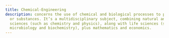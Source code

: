 ```yaml
---
title: Chemical-Engineering
description: concerns the use of chemical and biological processes to produce useful materials
  or substances. It’s a multidisciplinary subject, combining natural and experimental
  sciences (such as chemistry and physics), along with life sciences (such as biology,
  microbiology and biochemistry), plus mathematics and economics.
---
```

